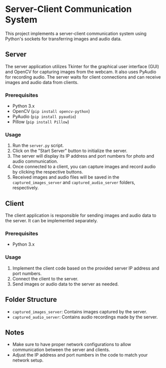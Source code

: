 # Server-Client Communication System

This project implements a server-client communication system using Python's sockets for transferring images and audio data.

## Server

The server application utilizes Tkinter for the graphical user interface (GUI) and OpenCV for capturing images from the webcam. It also uses PyAudio for recording audio. The server waits for client connections and can receive images and audio data from clients.

### Prerequisites
- Python 3.x
- OpenCV (`pip install opencv-python`)
- PyAudio (`pip install pyaudio`)
- Pillow (`pip install Pillow`)

### Usage
1. Run the `server.py` script.
2. Click on the "Start Server" button to initialize the server.
3. The server will display its IP address and port numbers for photo and audio communication.
4. Once connected to a client, you can capture images and record audio by clicking the respective buttons.
5. Received images and audio files will be saved in the `captured_images_server` and `captured_audio_server` folders, respectively.

## Client

The client application is responsible for sending images and audio data to the server. It can be implemented separately.

### Prerequisites
- Python 3.x

### Usage
1. Implement the client code based on the provided server IP address and port numbers.
2. Connect the client to the server.
3. Send images or audio data to the server as needed.

## Folder Structure
- `captured_images_server`: Contains images captured by the server.
- `captured_audio_server`: Contains audio recordings made by the server.

## Notes
- Make sure to have proper network configurations to allow communication between the server and clients.
- Adjust the IP address and port numbers in the code to match your network setup.

